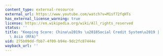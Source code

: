 ```yaml
---
content_type: external-resource
external_url: https://www.youtube.com/watch?v=M1sf72fqHTs
has_external_license_warning: true
license: https://en.wikipedia.org/wiki/All_rights_reserved
status: ''
title: "Keeping Score: China\u2019s \u2018Social Credit System\u2019 | Radio Free\
  \ Asia (RFA)"
uid: 275b09dd-fbb7-4f09-b94e-9dc2fc87444e
wayback_url: ''
---
```

